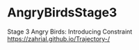 # AngryBirdsStage3
Stage 3 Angry Birds: Introducing Constraint
https://zahrial.github.io/Trajectory-/
